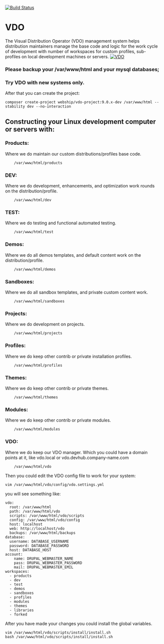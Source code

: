 [![Build Status](https://travis-ci.org/webship/vdo.svg?branch=9.0.x)](https://travis-ci.org/webship/vdo)
# VDO

The Visual Distribution Operator (VDO) management system helps distribution
 maintainers manage the base code and logic for the
 work cycle of development with number of workspaces for custom profiles,
 sub-profiles on local development machines or servers.
[![VDO](https://www.drupal.org/files/project-images/VDO-logo.png)](https://www.drupal.org/project/vdo)


### Please backup your /var/www/html and your mysql databases;
### Try VDO with new systems only.

After that you can create the project:

```
composer create-project webship/vdo-project:9.0.x-dev /var/www/html --stability dev --no-interaction
```

## Constructing your Linux development computer or servers with:


### Products:

Where we do maintain our custom distributions/profiles base code.

```
    /var/www/html/products
```

### DEV:

Where we do development, enhancements, and optimization work rounds
 on the distribution/profile.

```
    /var/www/html/dev
```

### TEST:

Where we do testing and functional automated testing.

```
    /var/www/html/test
```

### Demos:

Where we do all demos templates, and default content work on
 the distribution/profile.
```
    /var/www/html/demos
```

### Sandboxes:

Where we do all sandbox templates, and private custom content work.

```
    /var/www/html/sandboxes
```

### Projects:

Where we do development on projects.

```
    /var/www/html/projects
```

### Profiles:

Where we do keep other contrib or private installation profiles.
```
    /var/www/html/profiles
```

### Themes:

Where we do keep other contrib or private themes.
```
    /var/www/html/themes
```

### Modules:

Where we do keep other contrib or private modules.
```
    /var/www/html/modules
```

### VDO:

Where we do keep our VDO manager.
Which you could have a domain points at it, like vdo.local
 or vdo.devhub.company-name.com

```
    /var/www/html/vdo
```

Then you could edit the VDO config file to work for your system:
```
vim /var/www/html/vdo/config/vdo.settings.yml
```

you will see something like:
```
vdo:
  root: /var/www/html
  path: /var/www/html/vdo
  scripts: /var/www/html/vdo/scripts
  config: /var/www/html/vdo/config
  host: localhost
  web: http://localhost/vdo
  backups: /var/www/html/backups
database:
  username: DATABASE_USERNAME
  password: DATABASE_PASSWORD
  host: DATABASE_HOST
account:
    name: DRUPAL_WEBMASTER_NAME
    pass: DRUPAL_WEBMASTER_PASSWORD
    mail: DRUPAL_WEBMASTER_EMIL
workspaces:
  - products
  - dev
  - test
  - demos
  - sandboxes
  - profiles
  - modules
  - themes
  - libraries
  - forked
```


After you have made your changes you could install the global variables.

```
vim /var/www/html/vdo/scripts/install/install.sh
bash /var/www/html/vdo/scripts/install/install.sh
```
